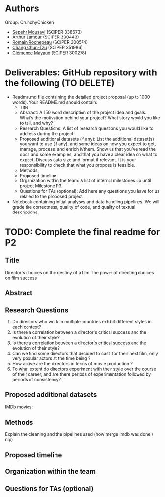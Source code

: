 # Authors
Group: CrunchyChicken
- [Sepehr Mousavi](mailto:sepehr.mousavi@epfl.ch) (SCIPER 338673)
- [Arthur Lamour](mailto:arthur.lamour@epfl.ch) (SCIPER 300443)
- [Romain Rochepeau](mailto:romain.rochepeau@epfl.ch) (SCIPER 300574)
- [Chang Chun-Tzu](mailto:chun-tzu.chang@epfl.ch) (SCIPER 351986)
- [Clémence Mayaux](mailto:clemence.mayaux@epfl.ch) (SCIPER 300278)

# Deliverables: GitHub repository with the following (TO DELETE)
- Readme.md file containing the detailed project proposal (up to 1000 words). Your README.md should contain:
  - Title
  - Abstract: A 150 word description of the project idea and goals. What’s the motivation behind your project? What story would you like to tell, and why?
  - Research Questions: A list of research questions you would like to address during the project.
  - Proposed additional datasets (if any): List the additional dataset(s) you want to use (if any), and some ideas on how you expect to get, manage, process, and enrich it/them. Show us that you’ve read the docs and some examples, and that you have a clear idea on what to expect. Discuss data size and format if relevant. It is your responsibility to check that what you propose is feasible.
  - Methods
  - Proposed timeline
  - Organization within the team: A list of internal milestones up until project Milestone P3.
  - Questions for TAs (optional): Add here any questions you have for us related to the proposed project.
- Notebook containing initial analyses and data handling pipelines. We will grade the correctness, quality of code, and quality of textual descriptions.

# TODO: Complete the final readme for P2 
## Title
Director's choices on the destiny of a film
The power of directing choices on film success

## Abstract

## Research Questions
1) Do directors who work in multiple countries exhibit different styles in each context? 
2) Is there a correlation between a director's critical success and the evolution of their style?
3)  Is there a correlation between a director's critical success and the evolution of their style? 
4) Can we find some directors that decided to cast, for their next film, only very popular actors at the time being ?
5) How active are the directors in terms of movie production ?
6) To what extent do directors experiment with their style over the course of their career, and are there periods of experimentation followed by periods of consistency?

## Proposed additional datasets
IMDb movies: 

## Methods
Explain the cleaning and the pipelines used (how merge imdb was done / nlp) 

## Proposed timeline

## Organization within the team

## Questions for TAs (optional)